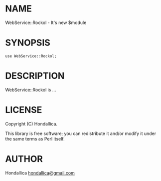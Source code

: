 # NAME

WebService::Rockol - It's new $module

# SYNOPSIS

    use WebService::Rockol;

# DESCRIPTION

WebService::Rockol is ...

# LICENSE

Copyright (C) Hondallica.

This library is free software; you can redistribute it and/or modify
it under the same terms as Perl itself.

# AUTHOR

Hondallica <hondallica@gmail.com>
